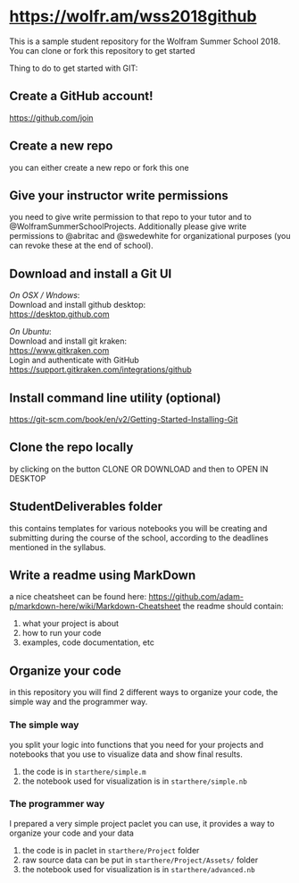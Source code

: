# https://wolfr.am/wss2018github

This is a sample student repository for the Wolfram Summer School 2018. You can clone or fork this repository to get started

Thing to do to get started with GIT:

## Create a GitHub account!
https://github.com/join

## Create a new repo
you can either create a new repo or fork this one

## Give your instructor write permissions
you need to give write permission to that repo to your tutor and to @WolframSummerSchoolProjects. Additionally please give write permissions to @abritac and @swedewhite for organizational purposes (you can revoke these at the end of school).


## Download and install a Git UI
*On OSX / Wndows*:  
Download and install github desktop:  
https://desktop.github.com  

*On Ubuntu*:  
Download and install git kraken:  
https://www.gitkraken.com  
Login and authenticate with GitHub  
https://support.gitkraken.com/integrations/github

## Install command line utility (optional)
https://git-scm.com/book/en/v2/Getting-Started-Installing-Git

## Clone the repo locally
by clicking on the button CLONE OR DOWNLOAD and then to OPEN IN DESKTOP

## StudentDeliverables folder
this contains templates for various notebooks you will be creating and submitting during the course of the school, according to the deadlines mentioned in the syllabus.

## Write a readme using MarkDown
a nice cheatsheet can be found here: https://github.com/adam-p/markdown-here/wiki/Markdown-Cheatsheet
the readme should contain:
1. what your project is about
2. how to run your code
3. examples, code documentation, etc

## Organize your code
in this repository you will find 2 different ways to organize your code, the simple way and the programmer way.

### The simple way
you split your logic into functions that you need for your projects and notebooks that you use to visualize data and show final results.
1. the code is in `starthere/simple.m`
2. the notebook used for visualization is in `starthere/simple.nb`

### The programmer way
I prepared a very simple project paclet you can use, it provides a way to organize your code and your data

1. the code is in paclet in `starthere/Project` folder
2. raw source data can be put in `starthere/Project/Assets/` folder
3. the notebook used for visualization is in `starthere/advanced.nb`
